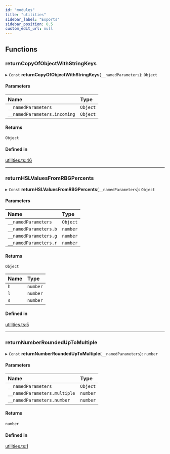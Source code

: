 ```yaml
---
id: "modules"
title: "utilities"
sidebar_label: "Exports"
sidebar_position: 0.5
custom_edit_url: null
---
```


## Functions

### returnCopyOfObjectWithStringKeys

▸ `Const` **returnCopyOfObjectWithStringKeys**(`__namedParameters`): `Object`

#### Parameters

| Name | Type |
| :------ | :------ |
| `__namedParameters` | `Object` |
| `__namedParameters.incoming` | `Object` |

#### Returns

`Object`

#### Defined in

[utilities.ts:46](https://github.com/jamesTbaker/jbkr/blob/fbac232/modules/utilities/src/lib/utilities.ts#L46)

___

### returnHSLValuesFromRBGPercents

▸ `Const` **returnHSLValuesFromRBGPercents**(`__namedParameters`): `Object`

#### Parameters

| Name | Type |
| :------ | :------ |
| `__namedParameters` | `Object` |
| `__namedParameters.b` | `number` |
| `__namedParameters.g` | `number` |
| `__namedParameters.r` | `number` |

#### Returns

`Object`

| Name | Type |
| :------ | :------ |
| `h` | `number` |
| `l` | `number` |
| `s` | `number` |

#### Defined in

[utilities.ts:5](https://github.com/jamesTbaker/jbkr/blob/fbac232/modules/utilities/src/lib/utilities.ts#L5)

___

### returnNumberRoundedUpToMultiple

▸ `Const` **returnNumberRoundedUpToMultiple**(`__namedParameters`): `number`

#### Parameters

| Name | Type |
| :------ | :------ |
| `__namedParameters` | `Object` |
| `__namedParameters.multiple` | `number` |
| `__namedParameters.number` | `number` |

#### Returns

`number`

#### Defined in

[utilities.ts:1](https://github.com/jamesTbaker/jbkr/blob/fbac232/modules/utilities/src/lib/utilities.ts#L1)
